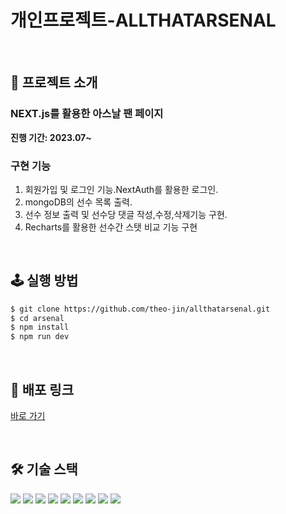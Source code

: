 # 개인프로젝트-ALLTHATARSENAL


<!--  -->
<br />

## 📝 프로젝트 소개
### NEXT.js를 활용한 아스날 팬 페이지             
**진행 기간: 2023.07~**


### 구현 기능

1. 회원가입 및 로그인 기능.NextAuth를 활용한 로그인.
2. mongoDB의 선수 목록 출력.
3. 선수 정보 출력 및 선수당 댓글 작성,수정,삭제기능 구현.
4. Recharts를 활용한 선수간 스탯 비교 기능 구현

<!--  -->
<br />

## 🕹️ 실행 방법

```sh
$ git clone https://github.com/theo-jin/allthatarsenal.git
$ cd arsenal
$ npm install
$ npm run dev
```

<!--  -->
<br />

## 🔗 배포 링크

[바로 가기](https://allthatarsenal-672k5mal1-theo-jin.vercel.app/)

<!--  -->
<br />

## 🛠️ 기술 스택

<!--
  Shield.io 배지 양식

  <img src= "https://img.shields.io/badge/라벨-색상?style=배지스타일&logo=로고이름&logoColor=로고색상">

  - 라벨: 임의의 이름
  - 색상: https://simpleicons.org/ 에서 검색한 로고의 색상코드 (# 제외하고 입력)
  - 배지 스타일: plastic, flat, flat-square, for-the-badge, social 중 하나 선택
  - 로고 이름: https://simpleicons.org/ 에서 검색한 로고의 이름
  - 로고 색상: 로고의 색상코드
-->
<p>
<!-- npm -->
<img src= "https://img.shields.io/badge/npm-CB3837?style=for-the-badge&logo=npm&logoColor=white">
  
<!-- NEXT.js -->
<img src= "https://img.shields.io/badge/Next.js-000000?style=for-the-badge&logo=Next.js&logoColor=white">
<!-- NextAuth -->
<img src= "https://img.shields.io/badge/NextAuth-000000?style=for-the-badge&logo=Next.js&logoColor=white">
<!-- NEXTUI -->
<img src= "https://img.shields.io/badge/NextUI-000000?style=for-the-badge&logo=&logoColor=white">
<!-- MongoDB -->
<img src= "https://img.shields.io/badge/MongoDB-47A248?style=for-the-badge&logo=MongoDB&logoColor=white">
<!-- Typescript -->
<img src= "https://img.shields.io/badge/typescript-3178C6?style=for-the-badge&logo=typescript&logoColor=white">
<!-- Recharts-->
<img src="https://img.shields.io/badge/Recharts-FF6384?style=for-the-badge&logo=Recharts&logoColor=white">
<!-- emotion -->
<img src="https://img.shields.io/badge/emotion-D26AC2?style=for-the-badge&logoColor=white">
<!-- Vercel -->
<img src= "https://img.shields.io/badge/vercel-000000?style=for-the-badge&logo=vercel&logoColor=white">

</p>
<!-- 선택사항: 각 기술의 선정 이유 -->



  <!--  -->
  <br />

